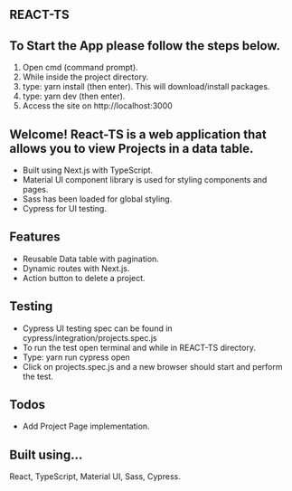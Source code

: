## REACT-TS
## To Start the App please follow the steps below.
1. Open cmd (command prompt).
2. While inside the project directory.
3. type: yarn install (then enter). This will download/install packages.
4. type: yarn dev (then enter).
5. Access the site on http://localhost:3000

## Welcome! React-TS is a web application that allows you to view Projects in a data table.

* Built using Next.js with TypeScript.
* Material UI component library is used for styling components and pages.
* Sass has been loaded for global styling.
* Cypress for UI testing.

## Features
* Reusable Data table with pagination.
* Dynamic routes with Next.js.
* Action button to delete a project.

## Testing
* Cypress UI testing spec can be found in cypress/integration/projects.spec.js
* To run the test open terminal and while in REACT-TS directory.
* Type: yarn run cypress open
* Click on projects.spec.js and a new browser should start and perform the test.

## Todos
* Add Project Page implementation.

## Built using...
React, TypeScript, Material UI, Sass, Cypress.
